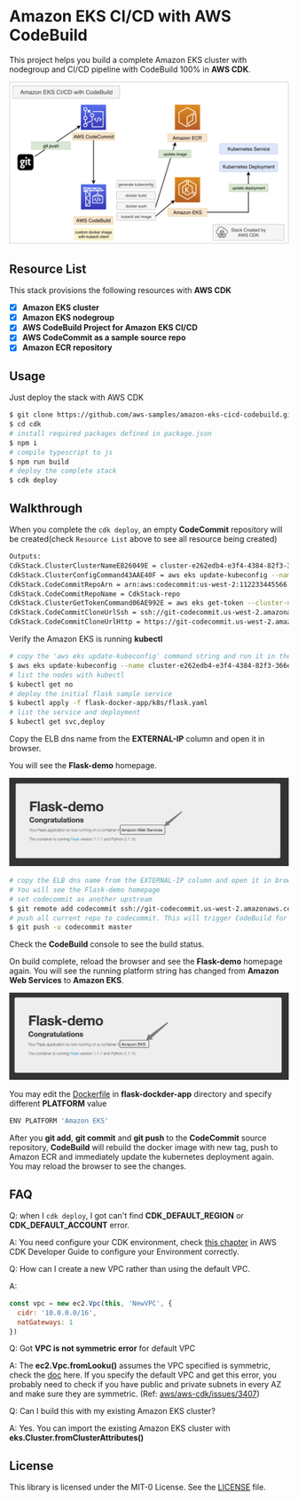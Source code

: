 # Amazon EKS CI/CD with AWS CodeBuild

This project helps you build a complete Amazon EKS cluster with nodegroup and CI/CD pipeline with CodeBuild 100% in **AWS CDK**.

![](images/eks-cicd-codebuild.png)

## Resource List

This stack provisions the following resources with **AWS CDK**

- [x] **Amazon EKS cluster**
- [x] **Amazon EKS nodegroup**
- [x] **AWS CodeBuild Project for Amazon EKS CI/CD**
- [x] **AWS CodeCommit as a sample source repo**
- [x] **Amazon ECR repository**

## Usage

Just deploy the stack with AWS CDK

```bash
$ git clone https://github.com/aws-samples/amazon-eks-cicd-codebuild.git
$ cd cdk
# install required packages defined in package.json
$ npm i
# compile typescript to js
$ npm run build 
# deploy the complete stack
$ cdk deploy
```

## Walkthrough

When you complete the `cdk deploy`, an empty **CodeCommit** repository will be created(check `Resource List` above to see all resource being created)

```bash
Outputs:
CdkStack.ClusterClusterNameEB26049E = cluster-e262edb4-e3f4-4384-82f3-366ea3b341de
CdkStack.ClusterConfigCommand43AAE40F = aws eks update-kubeconfig --name cluster-e262edb4-e3f4-4384-82f3-366ea3b341de --region us-west-2 --role-arn arn:aws:iam::112233445566:role/CdkStack-AdminRole38563C57-1US2EG9014AO1
CdkStack.CodeCommitRepoArn = arn:aws:codecommit:us-west-2:112233445566:CdkStack-repo
CdkStack.CodeCommitRepoName = CdkStack-repo
CdkStack.ClusterGetTokenCommand06AE992E = aws eks get-token --cluster-name cluster-e262edb4-e3f4-4384-82f3-366ea3b341de --region us-west-2 --role-arn arn:aws:iam::112233445566:role/CdkStack-AdminRole38563C57-1US2EG9014AO1
CdkStack.CodeCommitCloneUrlSsh = ssh://git-codecommit.us-west-2.amazonaws.com/v1/repos/CdkStack-repo
CdkStack.CodeCommitCloneUrlHttp = https://git-codecommit.us-west-2.amazonaws.com/v1/repos/CdkStack-repo
```

Verify the Amazon EKS is running **kubectl**

```bash
# copy the 'aws eks update-kubeconfig' command string and run it in the terminal to generate/update the kubeconfig
$ aws eks update-kubeconfig --name cluster-e262edb4-e3f4-4384-82f3-366ea3b341de --region us-west-2 --role-arn arn:aws:iam::112233445566:role/CdkStack-AdminRole38563C57-1US2EG9014AO1
# list the nodes with kubectl
$ kubectl get no
# deploy the initial flask sample service
$ kubectl apply -f flask-docker-app/k8s/flask.yaml
# list the service and deployment
$ kubectl get svc,deploy
```

Copy the ELB dns name from the **EXTERNAL-IP** column and open it in browser.

You will see the **Flask-demo** homepage.

![](images/flask01.png)

```bash
# copy the ELB dns name from the EXTERNAL-IP column and open it in browser.
# You will see the Flask-demo homepage
# set codecommit as another upstream 
$ git remote add codecommit ssh://git-codecommit.us-west-2.amazonaws.com/v1/repos/CdkStack-repo
# push all current repo to codecommit. This will trigger CodeBuild for CI/CD.
$ git push -u codecommit master
```

Check the **CodeBuild** console to see the build status.

On build complete, reload the browser and see the **Flask-demo** homepage again. You will see the running platform string has changed from **Amazon Web Services** to **Amazon EKS**.

![](images/flask02.png)

You may edit the [Dockerfile](https://github.com/pahud/eks-cicd-codebuild/blob/082d418aab1e2c65726d8980c46a8e336e8ed1b9/flask-docker-app/Dockerfile#L8) in **flask-dockder-app** directory and specify different **PLATFORM** value

```bash
ENV PLATFORM 'Amazon EKS'
```

After you **git add**, **git commit** and **git push** to the **CodeCommit** source repository, **CodeBuild** will rebuild the docker image with new tag, push to Amazon ECR and immediately update the kubernetes deployment again. You may reload the browser to see the changes. 

## FAQ

Q:  when I `cdk deploy`, I got can't find **CDK_DEFAULT_REGION** or **CDK_DEFAULT_ACCOUNT** error.

A: You need configure your CDK environment, check [this chapter](https://docs.aws.amazon.com/en_us/cdk/latest/guide/environments.html) in AWS CDK Developer Guide to configure your Environment correctly.

Q: How can I create a new VPC rather than using the default VPC.

A:

```js
const vpc = new ec2.Vpc(this, 'NewVPC', {
  cidr: '10.0.0.0/16',
  natGateways: 1
})
```

Q: Got **VPC is not symmetric error** for default VPC

A: The **ec2.Vpc.fromLooku()** assumes the VPC specified is symmetric, check the [doc](https://docs.aws.amazon.com/cdk/api/latest/docs/aws-ec2-readme.html) here. If you specify the default VPC and get this error, you probably need to check if you have public and private subnets in every AZ and make sure they are symmetric. (Ref: [aws/aws-cdk/issues/3407](https://github.com/aws/aws-cdk/issues/3407))

Q: Can I build this with my existing Amazon EKS cluster?

A: Yes. You can import the existing Amazon EKS cluster with **eks.Cluster.fromClusterAttributes()**

## License

This library is licensed under the MIT-0 License. See the [LICENSE](/LICENSE) file.
